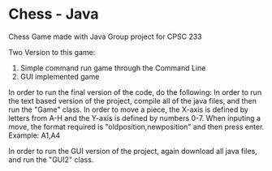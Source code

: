 # Chess - Java
Chess Game made with Java
Group project for CPSC 233

Two Version to this game:
  1. Simple command run game through the Command Line
  2. GUI implemented game 
  
In order to run the final version of the code, do the following: In order to run the text based version of the project, compile all of the java files, and then run the "Game" class. In order to move a piece, the X-axis is defined by letters from A-H and the Y-axis is defined by numbers 0-7. When inputing a move, the format required is "oldposition,newposition" and then press enter. Example: A1,A4

In order to run the GUI version of the project, again download all java files, and run the "GUI2" class.

